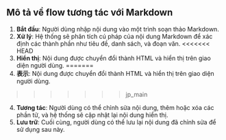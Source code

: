 ## Mô tả về flow tương tác với Markdown

1. **Bắt đầu**: Người dùng nhập nội dung vào một trình soạn thảo Markdown.
2. **Xử lý**: Hệ thống sẽ phân tích cú pháp của nội dung Markdown để xác định các thành phần như tiêu đề, danh sách, và đoạn văn.
<<<<<<< HEAD
3. **Hiển thị**: Nội dung được chuyển đổi thành HTML và hiển thị trên giao diện người dùng.
=======
3. **表示**: Nội dung được chuyển đổi thành HTML và hiển thị trên giao diện người dùng.
>>>>>>> jp_main
4. **Tương tác**: Người dùng có thể chỉnh sửa nội dung, thêm hoặc xóa các phần tử, và hệ thống sẽ cập nhật lại nội dung hiển thị.
5. **Lưu trữ**: Cuối cùng, người dùng có thể lưu lại nội dung đã chỉnh sửa để sử dụng sau này.